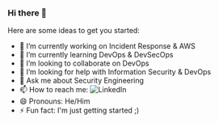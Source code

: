 ### Hi there 👋


Here are some ideas to get you started:

- 🔭 I’m currently working on Incident Response & AWS
- 🌱 I’m currently learning DevOps & DevSecOps
- 👯 I’m looking to collaborate on DevOps
- 🤔 I’m looking for help with Information Security & DevOps
- 💬 Ask me about Security Engineering
- 📫 How to reach me: ![LinkedIn](www.linkedin.com/in/k3vs3c)
- 😄 Pronouns: He/Him
- ⚡ Fun fact: I'm just getting started ;)

